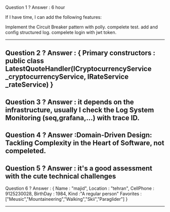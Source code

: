 Question 1 ? 
Answer : 6 hour
 
If I have time, I can add the following features:

Implement the Circuit Breaker pattern with polly.
compelete test.
add and config structured log.
compelete login with jwt token.

----------------------------------------------------------------------
Question 2 ? 
Answer :
{
Primary constructors : public class LatestQuoteHandler(ICryptocurrencyService _cryptocurrencyService, IRateService _rateService)
}
----------------------------------------------------------------------
Question 3 ? 
Answer :
 it depends on the infrastructure, usually I check the Log System Monitoring (seq,grafana,...) with trace ID.
----------------------------------------------------------------------
Question 4 ? 
Answer :Domain-Driven Design: Tackling Complexity in the Heart of Software, not compeleted.
----------------------------------------------------------------------
Question 5 ?
Answer :  it's a good assessment with the cute technical challenges
----------------------------------------------------------------------
Question 6 ?
Answer : 
{
    Name : "majid",
    Location : "tehran",
    CellPhone : 9125230028,
    BirthDay : 1984,
    Kind :"A regular person"
    Favorites : ["Meusic","Mountaineering","Walking","Skii","Paraglider"]
}

----------------------------------------------------------------------